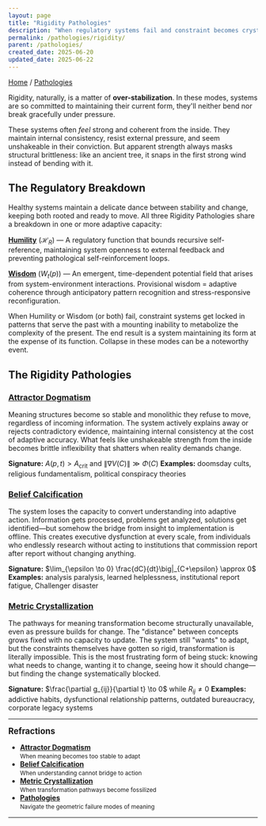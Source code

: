 ```yaml
---
layout: page
title: "Rigidity Pathologies"
description: "When regulatory systems fail and constraint becomes crystallized beyond adaptation"
permalink: /pathologies/rigidity/
parent: /pathologies/
created_date: 2025-06-20
updated_date: 2025-06-22
---
```


[Home](/) / [Pathologies](/pathologies/)

Rigidity, naturally, is a matter of **over-stabilization**. In these modes, systems are so committed to maintaining their current form, they'll neither bend nor break gracefully under pressure.

These systems often *feel* strong and coherent from the inside. They maintain internal consistency, resist external pressure, and seem unshakeable in their conviction. But apparent strength always masks structural brittleness: like an ancient tree, it snaps in the first strong wind instead of bending with it.

## The Regulatory Breakdown

Healthy systems maintain a delicate dance between stability and change, keeping both rooted and ready to move. All three Rigidity Pathologies share a breakdown in one or more adaptive capacity:

**[Humility](/explanations/h/humility/)** ($\mathcal{H}_R$) — A regulatory function that bounds recursive self-reference, maintaining system openness to external feedback and preventing pathological self-reinforcement loops.

**[Wisdom](/explanations/w/wisdom/)** ($W_t(p)$) — An emergent, time-dependent potential field that arises from system-environment interactions. Provisional wisdom = adaptive coherence through anticipatory pattern recognition and stress-responsive reconfiguration.

When Humility or Wisdom (or both) fail, constraint systems get locked in patterns that serve the past with a mounting inability to metabolize the complexity of the present. The end result is a system maintaining its form at the expense of its function. Collapse in these modes can be a noteworthy event.

## The Rigidity Pathologies

### [Attractor Dogmatism](/pathologies/rigidity/attractor-dogmatism/)

Meaning structures become so stable and monolithic they refuse to move, regardless of incoming information. The system actively explains away or rejects contradictory evidence, maintaining internal consistency at the cost of adaptive accuracy. What feels like unshakeable strength from the inside becomes brittle inflexibility that shatters when reality demands change.

**Signature:** $A(p,t) > A_{\text{crit}}$ and $\|\nabla V(C)\| \gg \Phi(C)$
**Examples:** doomsday cults, religious fundamentalism, political conspiracy theories  

### [Belief Calcification](/pathologies/rigidity/belief-calcification/)

The system loses the capacity to convert understanding into adaptive action. Information gets processed, problems get analyzed, solutions get identified—but somehow the bridge from insight to implementation is offline. This creates executive dysfunction at every scale, from individuals who endlessly research without acting to institutions that commission report after report without changing anything.

**Signature:** $\lim_{\epsilon \to 0} \frac{dC}{dt}\big|_{C+\epsilon} \approx 0$
**Examples:** analysis paralysis, learned helplessness, institutional report fatigue, Challenger disaster

### [Metric Crystallization](/pathologies/rigidity/metric-crystallization/)

The pathways for meaning transformation become structurally unavailable, even as pressure builds for change. The "distance" between concepts grows fixed with no capacity to update. The system still "wants" to adapt, but the constraints themselves have gotten so rigid, transformation is literally impossible. This is the most frustrating form of being stuck: knowing what needs to change, wanting it to change, seeing how it should change—but finding the change systematically blocked.

**Signature:** $\frac{\partial g_{ij}}{\partial t} \to 0$ while $R_{ij} \neq 0$
**Examples:** addictive habits, dysfunctional relationship patterns, outdated bureaucracy, corporate legacy systems


---

**<big>Refractions</big>**

- **[Attractor Dogmatism](/pathologies/rigidity/attractor-dogmatism/)**  
  <small>When meaning becomes too stable to adapt</small>
- **[Belief Calcification](/pathologies/rigidity/belief-calcification/)**  
  <small>When understanding cannot bridge to action</small>
- **[Metric Crystallization](/pathologies/rigidity/metric-crystallization/)**  
  <small>When transformation pathways become fossilized</small>
- **[Pathologies](/pathologies/)**  
  <small>Navigate the geometric failure modes of meaning</small>

---